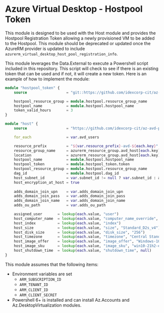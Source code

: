 # Azure Virtual Desktop - Hostpool Token
This module is designed to be used with the Host module and provides the Hostpool Registration Token allowing a newly provisioned VM to be added to the Hostpool. This module should be deprecated or updated once the AzureRM provider is updated to include `azurerm_virtual_desktop_host_pool_registration_info`.

This module leverages the Data.External to execute a Powershell script included in this repository. This script will check to see if there is an existing token that can be used and if not, it will create a new token. Here is an example of how to implement the module:
```terraform
module "hostpool_token" {
    source                  = "git::https://github.com/idexcorp-cit/az-avd-hostpool-token-module.git?ref=v0.1.0"

    hostpool_resource_group = module.hostpool.resource_group_name
    hostpool_name           = module.hostpool.hostpool_name
    token_valid_hours       = 3
}

module "host" {
    source                  = "https://github.com/idexcorp-cit/az-avd-personal-host-module.git?ref=v0.1.0"

    for_each                = var.avd_users

    resource_prefix         = "${var.resource_prefix}-avd-${each.key}"
    resource_group_name     = azurerm_resource_group.avd_host[each.key].name
    location                = azurerm_resource_group.avd_host[each.key].location
    hostpool_name           = module.hostpool.hostpool_name
    hostpool_token          = module.hostpool_token.token
    hostpool_resource_group = module.hostpool.resource_group_name
    dag_id                  = module.hostpool.dag_id
    host_subnet_id          = var.subnet_id != null ? var.subnet_id : azurerm_subnet.avd["subnet"].id
    host_encryption_at_host = true
    
    adds_domain_join_upn    = var.adds_domain_join_upn
    adds_domain_join_pass   = var.adds_domain_join_pass
    adds_domain_join_name   = var.adds_domain_join_name
    adds_ou_path            = var.adds_ou_path

    assigned_user       = lookup(each.value, "user")
    host_computer_name  = lookup(each.value, "computer_name_override", "avd${substr(var.department_shortname, 0, 3)}${substr(each.key, 0, 7)}")
    host_index          = lookup(each.value, "index")
    host_size           = lookup(each.value, "size", "Standard_D2s_v4")
    host_disk_size      = lookup(each.value, "disk_size", "256")
    host_timezone       = lookup(each.value, "timezone", "Central Standard Time")
    host_image_offer    = lookup(each.value, "image_offer", "Windows-10")
    host_image_sku      = lookup(each.value, "image_sku", "win10-21h2-ent")
    host_shutdown_time  = lookup(each.value, "shutdown_time", null)
}
```
This module assumes that the following items:
- Environment variables are set
    - `ARM_SUBSCRIPTION_ID`
    - `ARM_TENANT_ID`
    - `ARM_CLIENT_ID`
    - `ARM_CLIENT_SECRET`
- Powershell 6+ is installed and can install Az.Accounts and Az.DesktopVirtualization modules.